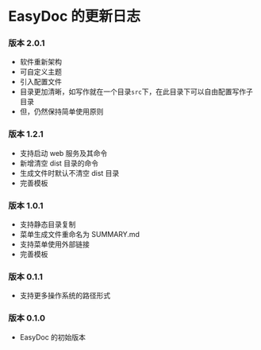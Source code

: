 # EasyDoc 的更新日志

### 版本 2.0.1

- 软件重新架构
- 可自定义主题
- 引入配置文件
- 目录更加清晰，如写作就在一个目录`src`下，在此目录下可以自由配置写作子目录
- 但，仍然保持简单使用原则

### 版本 1.2.1

- 支持启动 web 服务及其命令
- 新增清空 dist 目录的命令
- 生成文件时默认不清空 dist 目录
- 完善模板

### 版本 1.0.1

- 支持静态目录复制
- 菜单生成文件重命名为 SUMMARY.md
- 支持菜单使用外部链接
- 完善模板

### 版本 0.1.1

- 支持更多操作系统的路径形式

### 版本 0.1.0

- EasyDoc 的初始版本
